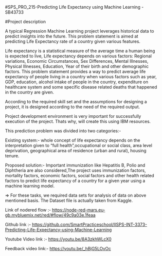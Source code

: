 #SPS_PRO_215-Predicting Life Expectancy using Machine Learning - SB43733

#Project description

A typical Regression Machine Learning project leverages historical data to predict insights into the future. This problem statement is aimed at predicting Life Expectancy rate of a country given various features.

Life expectancy is a statistical measure of the average time a human being is expected to live, Life expectancy depends on various factors: Regional variations, Economic Circumstances, Sex Differences, Mental Illnesses, Physical Illnesses, Education, Year of their birth and other demographic factors. This problem statement provides a way to predict average life expectancy of people living in a country when various factors such as year, GDP, education, alcohol intake of people in the country, expenditure on healthcare system and some specific disease related deaths that happened in the country are given.


According to the required skill set and the assumptions for designing a project, it is designed according to the need of the required output.

Project development environment is very important for successfully execution of the project. Thats why, will create this using IBM resources.

This prediction problem was divided into two categories:-

Existing system:- whole concept of life expectancy depends on the interpretation given to “full health”,occupational or social class, area level deprivation, geographical area of residence (urban and rural), housing tenure.

Proposed solution:- Important immunization like Hepatitis B, Polio and Diphtheria are also considered,The project uses immunization factors, mortality factors, economic factors, social factors and other health related factors to predict life expectancy of a country for a given year using a machine learning model.

=> For these tasks, we required data sets for analysis of data on above mentioned basis. The Dataset file is actually taken from Kaggle.

Link of nodered flow :- https://node-red-mars.eu-gb.mybluemix.net/red/#flow/49c9a03e.1feaa 

Github link :- https://github.com/SmartPracticeschool/llSPS-INT-3373-Predicting-Life-Expectancy-using-Machine-Learning

Youtube Video link :-  https://youtu.be/8A3zkhWLcX0

Feedback video link:- https://youtu.be/_hBjG5LOvOc
